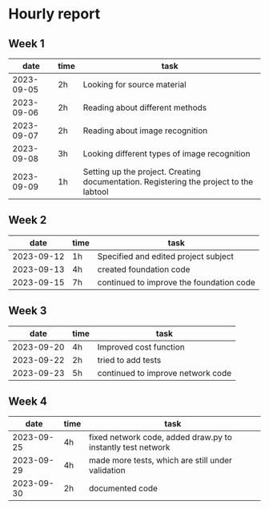 # Hourly report

## Week 1

date       | time | task |
-----------|------|------|
2023-09-05 | 2h   | Looking for source material |
2023-09-06 | 2h   | Reading about different methods |
2023-09-07 | 2h   | Reading about image recognition |
2023-09-08 | 3h   | Looking different types of image recognition|
2023-09-09 | 1h   | Setting up the project. Creating documentation. Registering the project to the labtool |

## Week 2

date       | time | task |
-----------|------|------|
2023-09-12 | 1h   | Specified and edited project subject |
2023-09-13 | 4h   | created foundation code|
2023-09-15 | 7h   | continued to improve the foundation code |

## Week 3

date       | time | task |
-----------|------|------|
2023-09-20 | 4h   | Improved cost function |
2023-09-22 | 2h   | tried to add tests|
2023-09-23 | 5h   | continued to improve network code |

## Week 4

date       | time | task |
-----------|------|------|
2023-09-25 | 4h   | fixed network code, added draw.py to instantly test network|
2023-09-29 | 4h   | made more tests, which are still under validation |
2023-09-30 | 2h   | documented code |
